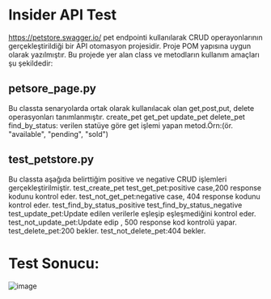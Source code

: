 # Insider API Test 
https://petstore.swagger.io/ pet endpointi kullanılarak CRUD operayonlarının gerçekleştirildiği bir API otomasyon projesidir. Proje POM yapısına uygun olarak yazılmıştır. Bu projede yer alan class ve metodların kullanım amaçları şu şekildedir:
## petsore_page.py
Bu classta senaryolarda ortak olarak kullanılacak olan get,post,put, delete operasyonları tanımlanmıştır.
create_pet
get_pet
update_pet
delete_pet
find_by_status: verilen statüye göre get işlemi yapan metod.Örn:(ör. "available", "pending", "sold")
## test_petstore.py
Bu classta aşağıda belirttiğim positive ve negative CRUD işlemleri gerçekleştirilmiştir.
test_create_pet
test_get_pet:positive case,200 response kodunu kontrol eder.
test_not_get_pet:negative case, 404 response kodunu kontrol eder.
test_find_by_status_positive
test_find_by_status_negative
test_update_pet:Update edilen verilerle eşleşip eşleşmediğini kontrol eder.
test_not_update_pet:Update edip , 500 response kod kontrolü yapar.
test_delete_pet:200 bekler.
test_not_delete_pet:404 bekler.

# Test Sonucu:
![image](https://github.com/user-attachments/assets/b639e774-9be8-4041-851e-2f11d2c1c250)

